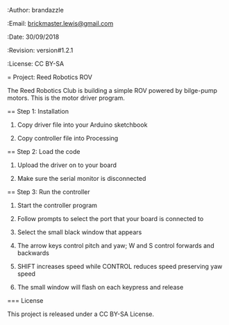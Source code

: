 :Author: brandazzle

:Email: brickmaster.lewis@gmail.com

:Date: 30/09/2018

:Revision: version#1.2.1

:License: CC BY-SA



= Project: Reed Robotics ROV

The Reed Robotics Club is building a simple ROV powered by bilge-pump motors.
This is the motor driver program.

== Step 1: Installation

1. Copy driver file into your Arduino sketchbook

2. Copy controller file into Processing

== Step 2: Load the code

1. Upload the driver on to your board

2. Make sure the serial monitor is disconnected

== Step 3: Run the controller

1. Start the controller program

2. Follow prompts to select the port that your board is connected to

3. Select the small black window that appears

4. The arrow keys control pitch and yaw; W and S control forwards and backwards

5. SHIFT increases speed while CONTROL reduces speed preserving yaw speed

6. The small window will flash on each keypress and release

=== License

This project is released under a CC BY-SA License.
